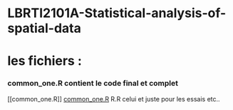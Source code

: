 # LBRTI2101A-Statistical-analysis-of-spatial-data

# les fichiers :

### **common_one.R**  contient le code final et complet
[[common_one.R]]
[common_one.R](common_one.R)
R.R  celui et juste pour les essais etc..
